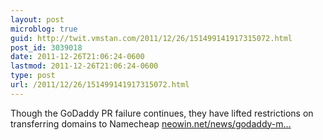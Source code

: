 ```yaml
---
layout: post
microblog: true
guid: http://twit.vmstan.com/2011/12/26/151499141917315072.html
post_id: 3039018
date: 2011-12-26T21:06:24-0600
lastmod: 2011-12-26T21:06:24-0600
type: post
url: /2011/12/26/151499141917315072.html
---
```

Though the GoDaddy PR failure continues, they have lifted restrictions on transferring domains to Namecheap <a href="http://www.neowin.net/news/godaddy-may-be-attempting-to-thwart-transfer-attempts">neowin.net/news/godaddy-m…</a>
